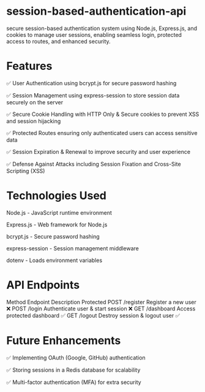 # session-based-authentication-api
 secure session-based authentication system using Node.js, Express.js, and cookies to manage user sessions, enabling seamless login, protected access to routes, and enhanced security.

# Features
✅ User Authentication using bcrypt.js for secure password hashing

✅ Session Management using express-session to store session data securely on the server

✅ Secure Cookie Handling with HTTP Only & Secure cookies to prevent XSS and session hijacking

✅ Protected Routes ensuring only authenticated users can access sensitive data

✅ Session Expiration & Renewal to improve security and user experience

✅ Defense Against Attacks including Session Fixation and Cross-Site Scripting (XSS)


 # Technologies Used
Node.js - JavaScript runtime environment

Express.js - Web framework for Node.js

bcrypt.js - Secure password hashing

express-session - Session management middleware

dotenv - Loads environment variables

 # API Endpoints
Method  	Endpoint	  Description	                          Protected
POST	    /register	   Register a new user	                  ❌
POST	    /login	     Authenticate user & start session	    ❌
GET	    /dashboard	   Access protected dashboard	            ✅
GET	    /logout	       Destroy session & logout user	        ✅

 # Future Enhancements
✅ Implementing OAuth (Google, GitHub) authentication

✅ Storing sessions in a Redis database for scalability

✅ Multi-factor authentication (MFA) for extra security

